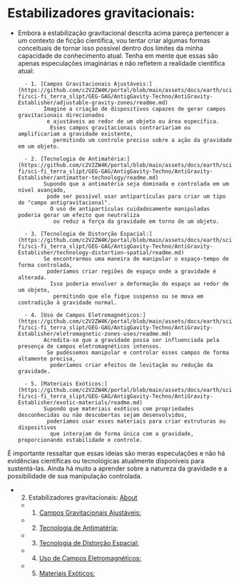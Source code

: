 # Estabilizadores gravitacionais:

- Embora a estabilização gravitacional descrita acima pareça pertencer a um contexto de ficção científica,
	vou tentar criar algumas formas conceituais de tornar isso possível dentro dos limites da minha capacidade de conhecimento atual.
	 Tenha em mente que essas são apenas especulações imaginárias e não refletem a realidade científica atual:

		- 1. [Campos Gravitacionais Ajustáveis:](https://github.com/c2V2ZW4K/portal/blob/main/assets/docs/earth/sci-fi/sci-fi_terra_slipt/GEG-GAG/AntigGavity-Techno/AntiGravity-Establisher/adjustable-gravity-zones/readme.md)
			  Imagine a criação de dispositivos capazes de gerar campos gravitacionais direcionados
			   e ajustáveis ao redor de um objeto ou área específica.
			    Esses campos gravitacionais contrariariam ou amplificariam a gravidade existente,
			     permitindo um controle preciso sobre a ação da gravidade em um objeto.

		- 2. [Tecnologia de Antimatéria:](https://github.com/c2V2ZW4K/portal/blob/main/assets/docs/earth/sci-fi/sci-fi_terra_slipt/GEG-GAG/AntigGavity-Techno/AntiGravity-Establisher/antimatter-technology/readme.md)
			  Supondo que a antimatéria seja dominada e controlada em um nível avançado,
			   pode ser possível usar antipartículas para criar um tipo de "campo antigravitacional".
			    O uso de antipartículas cuidadosamente manipuladas poderia gerar um efeito que neutraliza
			     ou reduz a força da gravidade em torno de um objeto.

		- 3. [Tecnologia de Distorção Espacial:](https://github.com/c2V2ZW4K/portal/blob/main/assets/docs/earth/sci-fi/sci-fi_terra_slipt/GEG-GAG/AntigGavity-Techno/AntiGravity-Establisher/technology-distortion-spatial/readme.md)
			  Se encontrarmos uma maneira de manipular o espaço-tempo de forma controlada,
			   poderíamos criar regiões de espaço onde a gravidade é alterada.
			    Isso poderia envolver a deformação do espaço ao redor de um objeto,
			     permitindo que ele fique suspenso ou se mova em contradição à gravidade normal.

		- 4. [Uso de Campos Eletromagnéticos:](https://github.com/c2V2ZW4K/portal/blob/main/assets/docs/earth/sci-fi/sci-fi_terra_slipt/GEG-GAG/AntigGavity-Techno/AntiGravity-Establisher/eletromagnetic-zones-uses/readme.md)
		      Acredita-se que a gravidade possa ser influenciada pela presença de campos eletromagnéticos intensos.
		       Se pudéssemos manipular e controlar esses campos de forma altamente precisa,
		        poderíamos criar efeitos de levitação ou redução da gravidade.

		- 5. [Materiais Exóticos:](https://github.com/c2V2ZW4K/portal/blob/main/assets/docs/earth/sci-fi/sci-fi_terra_slipt/GEG-GAG/AntigGavity-Techno/AntiGravity-Establisher/exotic-materials/readme.md)
			  Supondo que materiais exóticos com propriedades desconhecidas ou não descobertas sejam desenvolvidos,
			   poderíamos usar esses materiais para criar estruturas ou dispositivos
			    que interajam de forma única com a gravidade, proporcionando estabilidade e controle.

É importante ressaltar que essas ideias são meras especulações e não há evidências científicas
 ou tecnológicas atualmente disponíveis para sustentá-las.
  Ainda há muito a aprender sobre a natureza da gravidade e a possibilidade de sua manipulação controlada.

- 2. Estabilizadores gravitacionais: [About](https://github.com/c2V2ZW4K/portal/blob/main/assets/docs/earth/sci-fi/sci-fi_terra_slipt/GEG-GAG/AntigGavity-Techno/AntiGravity-Establisher/readme.md)
  - 1. [Campos Gravitacionais Ajustáveis:](https://github.com/c2V2ZW4K/portal/blob/main/assets/docs/earth/sci-fi/sci-fi_terra_slipt/GEG-GAG/AntigGavity-Techno/AntiGravity-Establisher/adjustable-gravity-zones/readme.md)
  - 2. [Tecnologia de Antimatéria:](https://github.com/c2V2ZW4K/portal/blob/main/assets/docs/earth/sci-fi/sci-fi_terra_slipt/GEG-GAG/AntigGavity-Techno/AntiGravity-Establisher/antimatter-technology/readme.md)
  - 3. [Tecnologia de Distorção Espacial:](https://github.com/c2V2ZW4K/portal/blob/main/assets/docs/earth/sci-fi/sci-fi_terra_slipt/GEG-GAG/AntigGavity-Techno/AntiGravity-Establisher/technology-distortion-spatial/readme.md)
  - 4. [Uso de Campos Eletromagnéticos:](https://github.com/c2V2ZW4K/portal/blob/main/assets/docs/earth/sci-fi/sci-fi_terra_slipt/GEG-GAG/AntigGavity-Techno/AntiGravity-Establisher/eletromagnetic-zones-uses/readme.md)
  - 5. [Materiais Exóticos:](https://github.com/c2V2ZW4K/portal/blob/main/assets/docs/earth/sci-fi/sci-fi_terra_slipt/GEG-GAG/AntigGavity-Techno/AntiGravity-Establisher/exotic-materials/readme.md)
